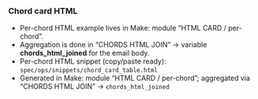 ### Chord card HTML
- Per-chord HTML example lives in Make: module “HTML CARD / per-chord”.  
- Aggregation is done in “CHORDS HTML JOIN” → variable **chords_html_joined** for the email body.
- Per-chord HTML snippet (copy/paste ready): `spec/ops/snippets/chord_card_table.html`
- Generated in Make: module “HTML CARD / per-chord”; aggregated via “CHORDS HTML JOIN” → `chords_html_joined`
